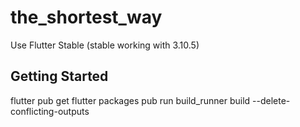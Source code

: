 # the_shortest_way

Use Flutter Stable (stable working with 3.10.5)

## Getting Started

flutter  pub get
flutter packages pub run build_runner build --delete-conflicting-outputs

